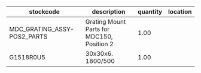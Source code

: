 |stockcode|description|quantity|location|
|---------|-----------|--------|--------|
|MDC_GRATING_ASSY-POS2_PARTS|Grating Mount Parts for MDC150, Position 2|1.00||
|G1518R0U5|30x30x6. 1800/500|1.00||
